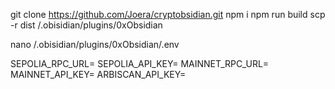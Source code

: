 git clone https://github.com/Joera/cryptobsidian.git 
npm i 
npm run build
scp -r dist <yourvault>/.obisidian/plugins/0xObsidian 

nano <yourvault>/.obisidian/plugins/0xObsidian/.env

SEPOLIA_RPC_URL=
SEPOLIA_API_KEY=
MAINNET_RPC_URL=
MAINNET_API_KEY=
ARBISCAN_API_KEY=

